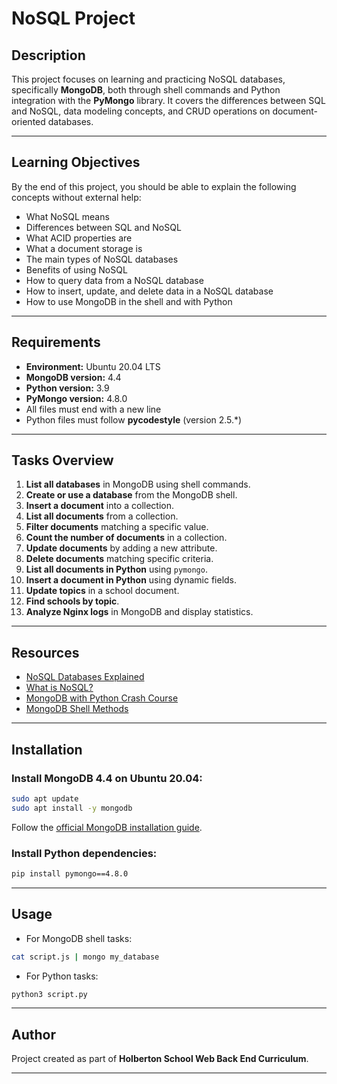 # NoSQL Project

## Description
This project focuses on learning and practicing NoSQL databases, specifically **MongoDB**, both through shell commands and Python integration with the **PyMongo** library.
It covers the differences between SQL and NoSQL, data modeling concepts, and CRUD operations on document-oriented databases.

---

## Learning Objectives
By the end of this project, you should be able to explain the following concepts without external help:
- What NoSQL means
- Differences between SQL and NoSQL
- What ACID properties are
- What a document storage is
- The main types of NoSQL databases
- Benefits of using NoSQL
- How to query data from a NoSQL database
- How to insert, update, and delete data in a NoSQL database
- How to use MongoDB in the shell and with Python

---

## Requirements
- **Environment:** Ubuntu 20.04 LTS
- **MongoDB version:** 4.4
- **Python version:** 3.9
- **PyMongo version:** 4.8.0
- All files must end with a new line
- Python files must follow **pycodestyle** (version 2.5.*)

---

## Tasks Overview
1. **List all databases** in MongoDB using shell commands.
2. **Create or use a database** from the MongoDB shell.
3. **Insert a document** into a collection.
4. **List all documents** from a collection.
5. **Filter documents** matching a specific value.
6. **Count the number of documents** in a collection.
7. **Update documents** by adding a new attribute.
8. **Delete documents** matching specific criteria.
9. **List all documents in Python** using `pymongo`.
10. **Insert a document in Python** using dynamic fields.
11. **Update topics** in a school document.
12. **Find schools by topic**.
13. **Analyze Nginx logs** in MongoDB and display statistics.

---

## Resources
- [NoSQL Databases Explained](https://www.mongodb.com/nosql-explained)
- [What is NoSQL?](https://aws.amazon.com/nosql/)
- [MongoDB with Python Crash Course](https://www.youtube.com/watch?v=E-1xI85Zog8)
- [MongoDB Shell Methods](https://www.mongodb.com/docs/manual/reference/method/)

---

## Installation
### Install MongoDB 4.4 on Ubuntu 20.04:
```bash
sudo apt update
sudo apt install -y mongodb
```
Follow the [official MongoDB installation guide](https://www.mongodb.com/docs/manual/tutorial/install-mongodb-on-ubuntu/).

### Install Python dependencies:
```bash
pip install pymongo==4.8.0
```

---

## Usage
- For MongoDB shell tasks:
```bash
cat script.js | mongo my_database
```
- For Python tasks:
```bash
python3 script.py
```

---

## Author
Project created as part of **Holberton School Web Back End Curriculum**.

---
